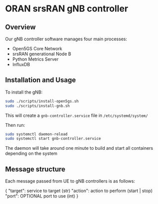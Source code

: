 # ORAN srsRAN gNB controller

## Overview

Our gNB controller software manages four main processes:
- Open5GS Core Network
- srsRAN generational Node B
- Python Metrics Server
- InfluxDB

## Installation and Usage

To install the gNB:
```bash
sudo ./scripts/install-open5gs.sh
sudo ./scripts/install-gnb.sh
```
This will create a `gnb-controller.service` file in `/etc/systemd/system/`

Then run:
```bash
sudo systemctl daemon-reload
sudo systemctl start gnb-controller.service
```

The daemon will take around one minute to build and start all containers depending on the system


## Message structure

Each message passed from UE to gNB controllers is as follows:

{
  "target": service to target (str)
  "action": action to perform (start | stop)
  "port": OPTIONAL port to use (int)
}

